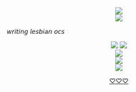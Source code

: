  
<div align="center">
  <img src="https://komarev.com/ghpvc/?username=your-github-username&label=★">
</div>

<div align="center">
  <img src="https://i.imgur.com/OfwBRG7.png">
</div>
   
𝘸𝘳𝘪𝘵𝘪𝘯𝘨 𝘭𝘦𝘴𝘣𝘪𝘢𝘯 𝘰𝘤𝘴

<div align="center">
  <img src="https://encrypted-tbn0.gstatic.com/images?q=tbn:ANd9GcTlzAkLtEgnUydIEyRX8gJfgm6I1hKLYnf7jRamMSHsBA9ftwczg2rm0BaC&s=10>
</div>

<div align="center">
  <img src="https://i.imgur.com/ZAUkaCx.png"
</div>

<div align="center">
  <img src="https://i.imgur.com/Wqv9r62.png"
</div>

<div align="center">
  <img src="https://i.imgur.com/k1lVUUl.webp"
</div>

<div align="center">
  <img src="https://i.imgur.com/waq0wP3.png"
</div>

[♡♡♡](https://lagooncompany.fandom.com/wiki/Balalaika)
